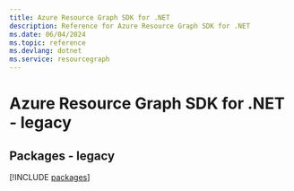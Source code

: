 ```yaml
---
title: Azure Resource Graph SDK for .NET
description: Reference for Azure Resource Graph SDK for .NET
ms.date: 06/04/2024
ms.topic: reference
ms.devlang: dotnet
ms.service: resourcegraph
---
```

# Azure Resource Graph SDK for .NET - legacy
## Packages - legacy
[!INCLUDE [packages](resource-graph-index.md)]